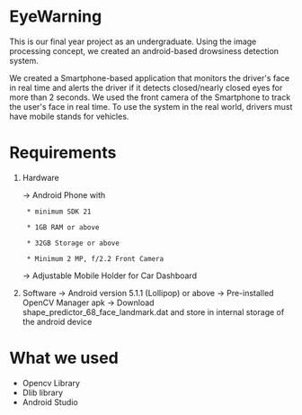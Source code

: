 # EyeWarning

This is our final year project as an undergraduate. Using the image processing concept, we created an android-based drowsiness detection system.

We created a Smartphone-based application that monitors the driver's face in real time and alerts the driver if it detects closed/nearly closed eyes for more than 2 seconds. We used the front camera of the Smartphone to track the user's face in real time. To use the system in the real world, drivers must have mobile stands for vehicles. 


# Requirements

1. Hardware

    -> Android Phone with
    
        * minimum SDK 21
        
        * 1GB RAM or above
        
        * 32GB Storage or above
        
        * Minimum 2 MP, f/2.2 Front Camera
        
    ->  Adjustable Mobile Holder for Car Dashboard

2. Software
    -> Android version 5.1.1 (Lollipop) or above
    -> Pre-installed OpenCV Manager apk
    -> Download shape_predictor_68_face_landmark.dat and store in internal storage of the android device


# What we used
- Opencv Library
- Dlib library
- Android Studio








